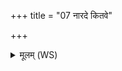 +++
title = "07 नारदे कितवे"

+++
<details><summary>मूलम् (WS)</summary>

नारदे कितवे वरुणे सोमे ऐच्छन् महिमानं महान्तम्।  
अविन्दत् त्वं विश्वकर्मणः समुद्रे अक्षाणां  
क्लदमैनमस्मिन् दधामि॥ ७ ॥  
यद्धस्तयोर्यच्चक्षुषोर्मनो यत् प्रविवेश ते।  
स्कन्दानस्य प्रस्कन्देन क्लदेन क्लदयामि तत् ॥ ८ ॥
</details>